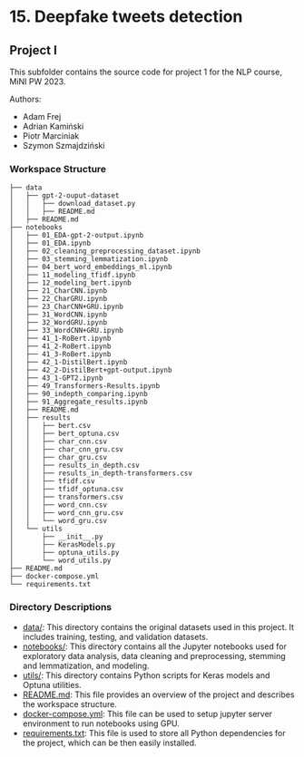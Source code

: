 # 15. Deepfake tweets detection
## Project I

This subfolder contains the source code for project 1 for the NLP course, MiNI PW 2023.

Authors:
- Adam Frej
- Adrian Kamiński
- Piotr Marciniak
- Szymon Szmajdziński

### Workspace Structure
```
├── data
│   ├── gpt-2-ouput-dataset
│   │   ├── download_dataset.py
│   │   ├── README.md
│   ├── README.md
├── notebooks
│   ├── 01_EDA-gpt-2-output.ipynb
│   ├── 01_EDA.ipynb
│   ├── 02_cleaning_preprocessing_dataset.ipynb
│   ├── 03_stemming_lemmatization.ipynb
│   ├── 04_bert_word_embeddings_ml.ipynb
│   ├── 11_modeling_tfidf.ipynb
│   ├── 12_modeling_bert.ipynb
│   ├── 21_CharCNN.ipynb
│   ├── 22_CharGRU.ipynb
│   ├── 23_CharCNN+GRU.ipynb
│   ├── 31_WordCNN.ipynb
│   ├── 32_WordGRU.ipynb
│   ├── 33_WordCNN+GRU.ipynb
│   ├── 41_1-RoBert.ipynb
│   ├── 41_2-RoBert.ipynb
│   ├── 41_3-RoBert.ipynb
│   ├── 42_1-DistilBert.ipynb
│   ├── 42_2-DistilBert+gpt-output.ipynb
│   ├── 43_1-GPT2.ipynb
│   ├── 49_Transformers-Results.ipynb
│   ├── 90_indepth_comparing.ipynb
│   ├── 91_Aggregate_results.ipynb
│   ├── README.md
│   ├── results
│   │   ├── bert.csv
│   │   ├── bert_optuna.csv
│   │   ├── char_cnn.csv
│   │   ├── char_cnn_gru.csv
│   │   ├── char_gru.csv
│   │   ├── results_in_depth.csv
│   │   ├── results_in_depth-transformers.csv
│   │   ├── tfidf.csv
│   │   ├── tfidf_optuna.csv
│   │   ├── transformers.csv
│   │   ├── word_cnn.csv
│   │   ├── word_cnn_gru.csv
│   │   └── word_gru.csv
│   └── utils
│       ├── __init__.py
│       ├── KerasModels.py
│       ├── optuna_utils.py
│       └── word_utils.py
├── README.md
├── docker-compose.yml
└── requirements.txt
```


### Directory Descriptions
- [data/](./data/): This directory contains the original datasets used in this project. It includes training, testing, and validation datasets.
- [notebooks/](./notebooks/): This directory contains all the Jupyter notebooks used for exploratory data analysis, data cleaning and preprocessing, stemming and lemmatization, and modeling.
- [utils/](./utils/): This directory contains Python scripts for Keras models and Optuna utilities.
- [README.md](./README.md): This file provides an overview of the project and describes the workspace structure.
- [docker-compose.yml](./docker-compose.yml): This file can be used to setup jupyter server environment to run notebooks using GPU.
- [requirements.txt](./requirements.txt): This file is used to store all Python dependencies for the project, which can be then easily installed.
